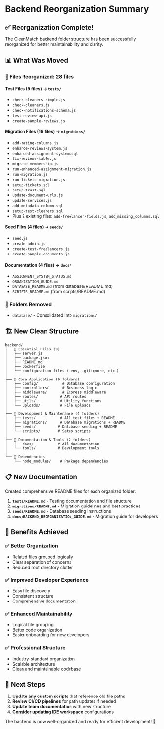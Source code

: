 # Backend Reorganization Summary

## ✅ Reorganization Complete!

The CleanMatch backend folder structure has been successfully reorganized for better maintainability and clarity.

## 📊 What Was Moved

### 🔄 Files Reorganized: **28 files**

#### Test Files (5 files) → `tests/`
- `check-cleaners-simple.js`
- `check-cleaners.js` 
- `check-notifications-schema.js`
- `test-review-api.js`
- `create-sample-reviews.js`

#### Migration Files (16 files) → `migrations/`
- `add-rating-columns.js`
- `enhance-reviews-system.js`
- `enhanced-assignment-system.sql`
- `fix-reviews-table.js`
- `migrate-membership.js`
- `run-enhanced-assignment-migration.js`
- `run-migration.js`
- `run-tickets-migration.js`
- `setup-tickets.sql`
- `setup-trust.sql`
- `update-document-urls.js`
- `update-services.js`
- `add-metadata-column.sql`
- `setup-test-cleaners.sql`
- Plus 2 existing files: `add-freelancer-fields.js`, `add_missing_columns.sql`

#### Seed Files (4 files) → `seeds/`
- `seed.js`
- `create-admin.js`
- `create-test-freelancers.js`
- `create-sample-documents.js`

#### Documentation (4 files) → `docs/`
- `ASSIGNMENT_SYSTEM_STATUS.md`
- `ORGANIZATION_GUIDE.md`
- `DATABASE_README.md` (from database/README.md)
- `SCRIPTS_README.md` (from scripts/README.md)

### 📁 Folders Removed
- `database/` - Consolidated into `migrations/`

## 🏗️ New Clean Structure

```
backend/
├── 📄 Essential Files (9)
│   ├── server.js
│   ├── package.json
│   ├── README.md
│   ├── Dockerfile
│   └── configuration files (.env, .gitignore, etc.)
│
├── 📂 Core Application (6 folders)
│   ├── config/           # Database configuration
│   ├── controllers/      # Business logic
│   ├── middleware/       # Express middleware
│   ├── routes/          # API routes
│   ├── utils/           # Utility functions
│   └── uploads/         # File uploads
│
├── 📂 Development & Maintenance (4 folders)
│   ├── tests/           # All test files + README
│   ├── migrations/      # Database migrations + README
│   ├── seeds/          # Database seeding + README
│   └── scripts/        # Setup scripts
│
├── 📂 Documentation & Tools (2 folders)
│   ├── docs/           # All documentation
│   └── tools/          # Development tools
│
└── 📂 Dependencies
    └── node_modules/    # Package dependencies
```

## 📋 New Documentation

Created comprehensive README files for each organized folder:

1. **`tests/README.md`** - Testing documentation and file structure
2. **`migrations/README.md`** - Migration guidelines and best practices  
3. **`seeds/README.md`** - Database seeding instructions
4. **`docs/BACKEND_REORGANIZATION_GUIDE.md`** - Migration guide for developers

## 🎯 Benefits Achieved

### ✅ **Better Organization**
- Related files grouped logically
- Clear separation of concerns
- Reduced root directory clutter

### ✅ **Improved Developer Experience**
- Easy file discovery
- Consistent structure
- Comprehensive documentation

### ✅ **Enhanced Maintainability**
- Logical file grouping
- Better code organization
- Easier onboarding for new developers

### ✅ **Professional Structure**
- Industry-standard organization
- Scalable architecture
- Clean and maintainable codebase

## 🚀 Next Steps

1. **Update any custom scripts** that reference old file paths
2. **Review CI/CD pipelines** for path updates if needed
3. **Update team documentation** with new structure
4. **Consider updating IDE workspace** configurations

The backend is now well-organized and ready for efficient development! 🎉
